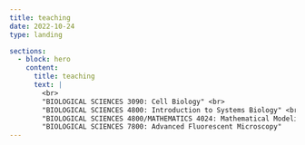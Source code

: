 ```yaml
---
title: teaching
date: 2022-10-24
type: landing

sections:
  - block: hero
    content:
      title: teaching
      text: |
        <br>
        "BIOLOGICAL SCIENCES 3090: Cell Biology" <br>
        "BIOLOGICAL SCIENCES 4800: Introduction to Systems Biology" <br>
        "BIOLOGICAL SCIENCES 4800/MATHEMATICS 4024: Mathematical Modeling in Cellular Biology" <br>
        "BIOLOGICAL SCIENCES 7800: Advanced Fluorescent Microscopy"
---
```


